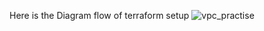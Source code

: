 Here is the Diagram flow of terraform setup
![vpc_practise](https://github.com/khinnandartun/knt-terraform-labs/assets/79824409/f4f48f3f-b669-4344-adff-023650dad8c3)
